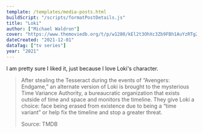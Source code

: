 ```yaml
---
template: /templates/media-posts.html
buildScript: "/scripts/formatPostDetails.js"
title: "Loki"
author: ["Michael Waldron"]
cover: "https://www.themoviedb.org/t/p/w1280/kEl2t3OhXc3Zb9FBh1AuYzRTgZp.jpg"
dateCreated: "2021-12-01"
dataTag: ["tv series"]
year: "2021"
---
```


I am pretty sure I liked it, just because I love Loki's character.

> After stealing the Tesseract during the events of “Avengers: Endgame,” an alternate version of Loki is brought to the mysterious Time Variance Authority, a bureaucratic organization that exists outside of time and space and monitors the timeline. They give Loki a choice: face being erased from existence due to being a “time variant” or help fix the timeline and stop a greater threat.
>
> Source: TMDB
